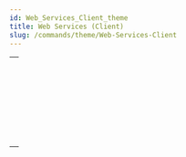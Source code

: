 ```yaml
---
id: Web_Services_Client_theme
title: Web Services (Client)
slug: /commands/theme/Web-Services-Client
---
```



||
|---|
|[<!-- INCLUDE #_command_.WEB SERVICE AUTHENTICATE.Syntax -->](../../commands-legacy/web-service-authenticate.md)<br/>|
|[<!-- INCLUDE #_command_.WEB SERVICE CALL.Syntax -->](../../commands-legacy/web-service-call.md)<br/>|
|[<!-- INCLUDE #_command_.WEB SERVICE Get info.Syntax -->](../../commands-legacy/web-service-get-info.md)<br/>|
|[<!-- INCLUDE #_command_.WEB SERVICE GET RESULT.Syntax -->](../../commands-legacy/web-service-get-result.md)<br/>|
|[<!-- INCLUDE #_command_.WEB SERVICE SET OPTION.Syntax -->](../../commands-legacy/web-service-set-option.md)<br/>|
|[<!-- INCLUDE #_command_.WEB SERVICE SET PARAMETER.Syntax -->](../../commands-legacy/web-service-set-parameter.md)<br/>|
